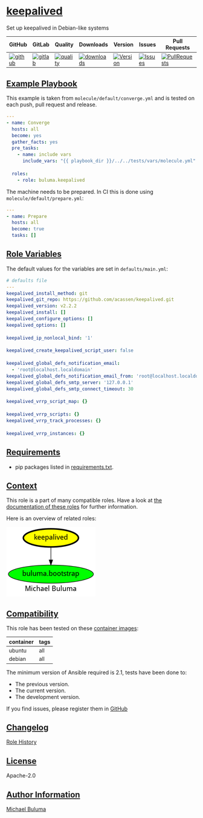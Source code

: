 # [keepalived](#keepalived)

Set up keepalived in Debian-like systems

|GitHub|GitLab|Quality|Downloads|Version|Issues|Pull Requests|
|------|------|-------|---------|-------|------|-------------|
|[![github](https://github.com/buluma/ansible-role-keepalived/workflows/Ansible%20Molecule/badge.svg)](https://github.com/buluma/ansible-role-keepalived/actions)|[![gitlab](https://gitlab.com/buluma/ansible-role-keepalived/badges/master/pipeline.svg)](https://gitlab.com/buluma/ansible-role-keepalived)|[![quality](https://img.shields.io/ansible/quality/)](https://galaxy.ansible.com/buluma/keepalived)|[![downloads](https://img.shields.io/ansible/role/d/)](https://galaxy.ansible.com/buluma/keepalived)|[![Version](https://img.shields.io/github/release/buluma/ansible-role-keepalived.svg)](https://github.com/buluma/ansible-role-keepalived/releases/)|[![Issues](https://img.shields.io/github/issues/buluma/ansible-role-keepalived.svg)](https://github.com/buluma/ansible-role-keepalived/issues/)|[![PullRequests](https://img.shields.io/github/issues-pr-closed-raw/buluma/ansible-role-keepalived.svg)](https://github.com/buluma/ansible-role-keepalived/pulls/)|

## [Example Playbook](#example-playbook)

This example is taken from `molecule/default/converge.yml` and is tested on each push, pull request and release.
```yaml
---
- name: Converge
  hosts: all
  become: yes
  gather_facts: yes
  pre_tasks:
    - name: include vars
      include_vars: "{{ playbook_dir }}/../../tests/vars/molecule.yml"

  roles:
    - role: buluma.keepalived
```

The machine needs to be prepared. In CI this is done using `molecule/default/prepare.yml`:
```yaml
---
- name: Prepare
  hosts: all
  become: true
  tasks: []
```


## [Role Variables](#role-variables)

The default values for the variables are set in `defaults/main.yml`:
```yaml
# defaults file
---
keepalived_install_method: git
keepalived_git_repo: https://github.com/acassen/keepalived.git
keepalived_version: v2.2.2
keepalived_install: []
keepalived_configure_options: []
keepalived_options: []

keepalived_ip_nonlocal_bind: '1'

keepalived_create_keepalived_script_user: false

keepalived_global_defs_notification_email:
  - 'root@localhost.localdomain'
keepalived_global_defs_notification_email_from: 'root@localhost.localdomain'
keepalived_global_defs_smtp_server: '127.0.0.1'
keepalived_global_defs_smtp_connect_timeout: 30

keepalived_vrrp_script_map: {}

keepalived_vrrp_scripts: {}
keepalived_vrrp_track_processes: {}

keepalived_vrrp_instances: {}
```

## [Requirements](#requirements)

- pip packages listed in [requirements.txt](https://github.com/buluma/ansible-role-keepalived/blob/main/requirements.txt).


## [Context](#context)

This role is a part of many compatible roles. Have a look at [the documentation of these roles](https://buluma.github.io/) for further information.

Here is an overview of related roles:

![dependencies](https://raw.githubusercontent.com/buluma/ansible-role-keepalived/png/requirements.png "Dependencies")

## [Compatibility](#compatibility)

This role has been tested on these [container images](https://hub.docker.com/u/buluma):

|container|tags|
|---------|----|
|ubuntu|all|
|debian|all|

The minimum version of Ansible required is 2.1, tests have been done to:

- The previous version.
- The current version.
- The development version.



If you find issues, please register them in [GitHub](https://github.com/buluma/ansible-role-keepalived/issues)

## [Changelog](#changelog)

[Role History](https://github.com/buluma/ansible-role-keepalived/blob/master/CHANGELOG.md)

## [License](#license)

Apache-2.0

## [Author Information](#author-information)

[Michael Buluma](https://buluma.github.io/)

